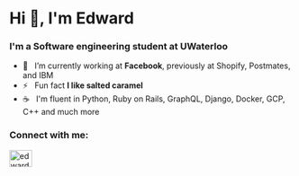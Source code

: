 <h1 align="left">Hi 👋, I'm Edward</h1>
<h3 align="left">I'm a Software engineering student at UWaterloo</h3>

- 🔭 &nbsp; I’m currently working at **Facebook**, previously at Shopify, Postmates, and IBM
- ⚡ &nbsp; Fun fact **I like salted caramel**
- ☕ &nbsp; I'm fluent in Python, Ruby on Rails, GraphQL, Django, Docker, GCP, C++ and much more

<h3 align="left">Connect with me:</h3>
<p align="left">
<a href="https://linkedin.com/in/edwardren" target="blank"><img align="center" src="https://cdn.jsdelivr.net/npm/simple-icons@3.0.1/icons/linkedin.svg" alt="edwardren" height="30" width="40" /></a>
</p>



